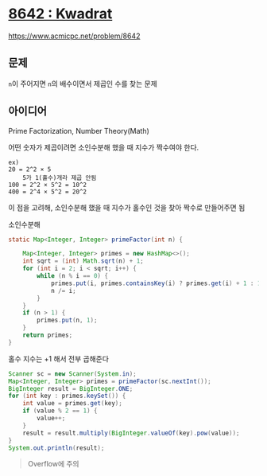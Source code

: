 # [8642 : Kwadrat](https://www.acmicpc.net/problem/8642)
https://www.acmicpc.net/problem/8642

## 문제
`n`이 주어지면 `n`의 배수이면서 제곱인 수를 찾는 문제

## 아이디어
Prime Factorization, Number Theory(Math)

어떤 숫자가 제곱이려면 소인수분해 했을 때 지수가 짝수여야 한다.
```text
ex)
20 = 2^2 × 5
    5가 1(홀수)개라 제곱 안됨
100 = 2^2 × 5^2 = 10^2
400 = 2^4 × 5^2 = 20^2
```

이 점을 고려해, 소인수분해 했을 때 지수가 홀수인 것을 찾아 짝수로 만들어주면 됨

소인수분해
```java
static Map<Integer, Integer> primeFactor(int n) {

    Map<Integer, Integer> primes = new HashMap<>();
    int sqrt = (int) Math.sqrt(n) + 1;
    for (int i = 2; i < sqrt; i++) {
        while (n % i == 0) {
            primes.put(i, primes.containsKey(i) ? primes.get(i) + 1 : 1);
            n /= i;
        }
    }
    if (n > 1) {
        primes.put(n, 1);
    }
    return primes;
}
```
홀수 지수는 +1 해서 전부 곱해준다
```java
Scanner sc = new Scanner(System.in);
Map<Integer, Integer> primes = primeFactor(sc.nextInt());
BigInteger result = BigInteger.ONE;
for (int key : primes.keySet()) {
    int value = primes.get(key);
    if (value % 2 == 1) {
        value++;
    }
    result = result.multiply(BigInteger.valueOf(key).pow(value));
}
System.out.println(result);
```

> Overflow에 주의